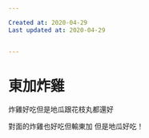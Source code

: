 ```yaml
---

Created at: 2020-04-29
Last updated at: 2020-04-29


---
```


# 東加炸雞


炸雞好吃但是地瓜跟花枝丸都還好

對面的炸雞也好吃但輸東加
但是地瓜好吃！


